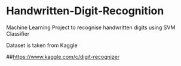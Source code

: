 # Handwritten-Digit-Recognition

Machine Learning Project to recognise handwritten digits using SVM Classifier

Dataset is taken from Kaggle

##https://www.kaggle.com/c/digit-recognizer
